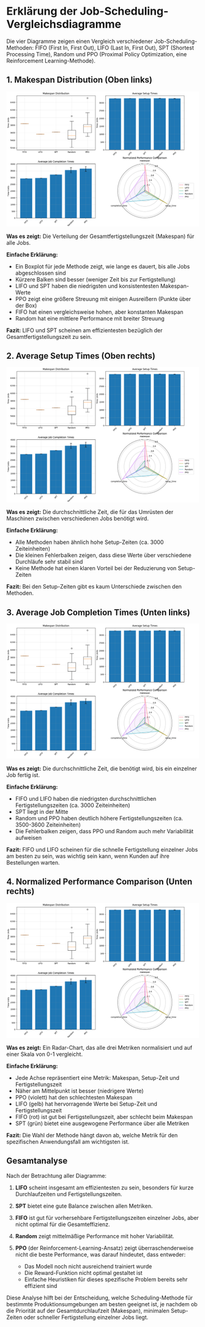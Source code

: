 # Erklärung der Job-Scheduling-Vergleichsdiagramme

Die vier Diagramme zeigen einen Vergleich verschiedener Job-Scheduling-Methoden: FIFO (First In, First Out), LIFO (Last In, First Out), SPT (Shortest Processing Time), Random und PPO (Proximal Policy Optimization, eine Reinforcement Learning-Methode).

## 1. Makespan Distribution (Oben links)

![Makespan Distribution](../compare/compare3.png)

**Was es zeigt:** Die Verteilung der Gesamtfertigstellungszeit (Makespan) für alle Jobs.

**Einfache Erklärung:**
- Ein Boxplot für jede Methode zeigt, wie lange es dauert, bis alle Jobs abgeschlossen sind
- Kürzere Balken sind besser (weniger Zeit bis zur Fertigstellung)
- LIFO und SPT haben die niedrigsten und konsistentesten Makespan-Werte
- PPO zeigt eine größere Streuung mit einigen Ausreißern (Punkte über der Box)
- FIFO hat einen vergleichsweise hohen, aber konstanten Makespan
- Random hat eine mittlere Performance mit breiter Streuung

**Fazit:** LIFO und SPT scheinen am effizientesten bezüglich der Gesamtfertigstellungszeit zu sein.

## 2. Average Setup Times (Oben rechts)

![Average Setup Times](../compare/compare3.png)

**Was es zeigt:** Die durchschnittliche Zeit, die für das Umrüsten der Maschinen zwischen verschiedenen Jobs benötigt wird.

**Einfache Erklärung:**
- Alle Methoden haben ähnlich hohe Setup-Zeiten (ca. 3000 Zeiteinheiten)
- Die kleinen Fehlerbalken zeigen, dass diese Werte über verschiedene Durchläufe sehr stabil sind
- Keine Methode hat einen klaren Vorteil bei der Reduzierung von Setup-Zeiten

**Fazit:** Bei den Setup-Zeiten gibt es kaum Unterschiede zwischen den Methoden.

## 3. Average Job Completion Times (Unten links)

![Average Job Completion Times](../compare/compare3.png)

**Was es zeigt:** Die durchschnittliche Zeit, die benötigt wird, bis ein einzelner Job fertig ist.

**Einfache Erklärung:**
- FIFO und LIFO haben die niedrigsten durchschnittlichen Fertigstellungszeiten (ca. 3000 Zeiteinheiten)
- SPT liegt in der Mitte
- Random und PPO haben deutlich höhere Fertigstellungszeiten (ca. 3500-3600 Zeiteinheiten)
- Die Fehlerbalken zeigen, dass PPO und Random auch mehr Variabilität aufweisen

**Fazit:** FIFO und LIFO scheinen für die schnelle Fertigstellung einzelner Jobs am besten zu sein, was wichtig sein kann, wenn Kunden auf ihre Bestellungen warten.

## 4. Normalized Performance Comparison (Unten rechts)

![Normalized Performance Comparison](../compare/compare3.png)

**Was es zeigt:** Ein Radar-Chart, das alle drei Metriken normalisiert und auf einer Skala von 0-1 vergleicht.

**Einfache Erklärung:**
- Jede Achse repräsentiert eine Metrik: Makespan, Setup-Zeit und Fertigstellungszeit
- Näher am Mittelpunkt ist besser (niedrigere Werte)
- PPO (violett) hat den schlechtesten Makespan
- LIFO (gelb) hat hervorragende Werte bei Setup-Zeit und Fertigstellungszeit
- FIFO (rot) ist gut bei Fertigstellungszeit, aber schlecht beim Makespan
- SPT (grün) bietet eine ausgewogene Performance über alle Metriken

**Fazit:** Die Wahl der Methode hängt davon ab, welche Metrik für den spezifischen Anwendungsfall am wichtigsten ist.

## Gesamtanalyse

Nach der Betrachtung aller Diagramme:

1. **LIFO** scheint insgesamt am effizientesten zu sein, besonders für kurze Durchlaufzeiten und Fertigstellungszeiten.

2. **SPT** bietet eine gute Balance zwischen allen Metriken.

3. **FIFO** ist gut für vorhersehbare Fertigstellungszeiten einzelner Jobs, aber nicht optimal für die Gesamteffizienz.

4. **Random** zeigt mittelmäßige Performance mit hoher Variabilität.

5. **PPO** (der Reinforcement-Learning-Ansatz) zeigt überraschenderweise nicht die beste Performance, was darauf hindeutet, dass entweder:
   - Das Modell noch nicht ausreichend trainiert wurde
   - Die Reward-Funktion nicht optimal gestaltet ist
   - Einfache Heuristiken für dieses spezifische Problem bereits sehr effizient sind

Diese Analyse hilft bei der Entscheidung, welche Scheduling-Methode für bestimmte Produktionsumgebungen am besten geeignet ist, je nachdem ob die Priorität auf der Gesamtdurchlaufzeit (Makespan), minimalen Setup-Zeiten oder schneller Fertigstellung einzelner Jobs liegt.